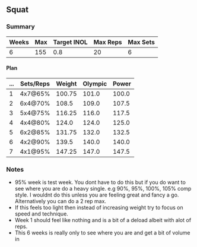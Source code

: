 ## Squat

### Summary

Weeks | Max | Target INOL | Max Reps | Max Sets
--- | --- | --- | --- | ---
6 | 155 | 0.8 | 20 | 6

#### Plan

 ... | Sets/Reps | Weight | Olympic | Power
--- | --- | --- | --- | ---
1 | 4x7@65% | 100.75 | 101.0 | 100.0
2 | 6x4@70% | 108.5 | 109.0 | 107.5
3 | 5x4@75% | 116.25 | 116.0 | 117.5
4 | 4x4@80% | 124.0 | 124.0 | 125.0
5 | 6x2@85% | 131.75 | 132.0 | 132.5
6 | 4x2@90% | 139.5 | 140.0 | 140.0
7 | 4x1@95% | 147.25 | 147.0 | 147.5

### Notes

- 95% week is test week. You dont have to do this but if you do want to see where you are do a heavy single. e.g 90%, 95%, 100%, 105% comp style. I wouldnt do this unless you are feeling great and fancy a go. Alternatively you can do a 2 rep max.
- If this feels too light then instead of increasing weight try to focus on speed and technique.
- Week 1 should feel like nothing and is a bit of a deload albeit with alot of reps.
- This 6 weeks is really only to see where you are and get a bit of volume in

